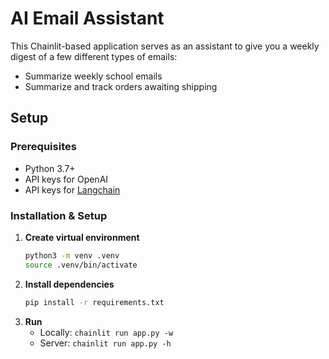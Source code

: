 # AI Email Assistant
This Chainlit-based application serves as an assistant to give you a weekly digest of a few different types of emails:
* Summarize weekly school emails
* Summarize and track orders awaiting shipping

## Setup

### Prerequisites
* Python 3.7+
* API keys for OpenAI
* API keys for [Langchain](https://docs.smith.langchain.com)

### Installation & Setup

1. **Create virtual environment**
   ```sh
   python3 -m venv .venv
   source .venv/bin/activate
   ```
2. **Install dependencies**
   ```sh
   pip install -r requirements.txt
   ```
3. **Run**
   * Locally: `chainlit run app.py -w`
   * Server: `chainlit run app.py -h`

